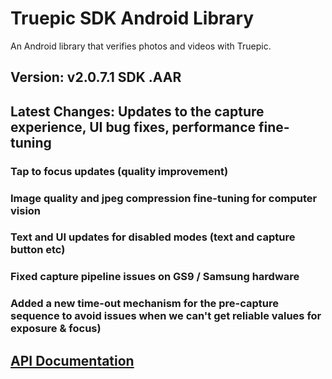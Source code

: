 Truepic SDK Android Library 
=
An Android library that verifies photos and videos with Truepic.

## Version: v2.0.7.1 SDK .AAR

## Latest Changes: Updates to the capture experience, UI bug fixes, performance fine-tuning
### Tap to focus updates (quality improvement) 
### Image quality and jpeg compression fine-tuning for computer vision 
### Text and UI updates for disabled modes (text and capture button etc)
### Fixed capture pipeline issues on GS9 / Samsung hardware
### Added a new time-out mechanism for the pre-capture sequence to avoid issues when we can't get reliable values for exposure & focus)


## [API Documentation](Truepic_Android_SDK.pdf)

